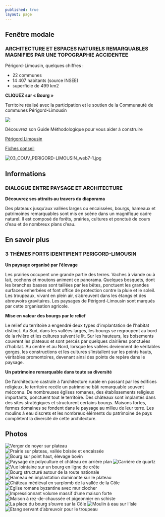 ```yaml
---
published: true
layout: page
---
```


## Fenêtre modale

### ARCHITECTURE ET ESPACES NATURELS REMARQUABLES MAGNIFIES PAR UNE TOPOGRAPHIE ACCIDENTEE

Périgord-Limousin, quelques chiffres :

- 22 communes
- 14 407 habitants (source INSEE)
- superficie de 499 km2

**CLIQUEZ sur « Bourg »**

Territoire réalisé avec la participation et le soutien de la Communauté de communes Périgord-Limousin

![]({{site.baseurl}}/data/images/3/portrait/03_PORTRAIT_logo.jpg)

Découvrez son Guide Méthodologique pour vous aider à construire

<a href="https://fr.calameo.com/read/0049999956a1fb99d7587 " target="_blank">Périgord Limousin </a>

<a href="http://cauedordogne.com/25-fiches-conseils/ " target="_blank">Fiches conseil </a>

![03_COUV_PERIGORD-LIMOUSIN_web7-1.jpg]({{site.baseurl}}/{{site.baseurl}}/data/images/3/portrait/03_COUV_PERIGORD-LIMOUSIN_web7-1.jpg)

## Informations

### DIALOGUE ENTRE PAYSAGE ET ARCHITECTURE

**Découvrez ses attraits au travers du diaporama**

Des plateaux jusqu’aux vallées larges ou encaissées, bourgs, hameaux et patrimoines remarquables sont mis en scène dans un magnifique cadre naturel. Il est composé de forêts, prairies, cultures et ponctué de cours d’eau et de nombreux plans d’eau.

## En savoir plus

### 3 THÈMES FORTS IDENTIFIENT PERIGORD-LIMOUSIN

**Un paysage organisé par l’élevage**

Les prairies occupent une grande partie des terres. Vaches à viande ou à lait, cochons et moutons animent ce panorama. Quelques bosquets, dont les branches basses sont taillées par les bêtes, ponctuent les grandes surfaces enherbées et font office de protection contre la pluie et le soleil. Les troupeaux, vivant en plein air, s’abreuvent dans les étangs et des abreuvoirs gravitaires. Les paysages de Périgord-Limousin sont marqués par cette organisation agricole.

**Mise en valeur des bourgs par le relief**

Le relief du territoire a engendré deux types d’implantation de l’habitat distinct. Au Sud, dans les vallées larges, les bourgs se regroupent au bord de la rivière et les cultures suivent le lit. Sur les hauteurs, les boisements couvrent les plateaux et sont percés par quelques clairières ponctuées d’habitat. Au centre et au Nord, lorsque les vallées deviennent de véritables gorges, les constructions et les cultures s’installent sur les points hauts, véritables promontoires, devenant ainsi des points de repère dans le paysage. 

**Un patrimoine remarquable dans toute sa diversité**

De l’architecture castrale à l’architecture rurale en passant par les édifices religieux, le territoire recèle un patrimoine bâti remarquable souvent méconnu. De nombreuses églises romanes, des établissements religieux importants, ponctuent tout le territoire. Des châteaux sont implantés dans des sites stratégiques et structurent certains bourgs. Maisons fortes, fermes domaines se fondent dans le paysage au milieu de leur terre. Les moulins à eau discrets et les nombreux éléments du patrimoine de pays complètent la diversité de cette architecture.

## Photos

![Verger de noyer sur plateau]({{site.baseurl}}/data/images/3/portrait/03_PORTRAIT_01.jpg)
![Prairie sur plateau, vallée boisée et encaissée]({{site.baseurl}}/data/images/3/portrait/03_PORTRAIT_02.jpg)
![Bourg sur point haut, élevage bovin]({{site.baseurl}}/data/images/3/portrait/03_PORTRAIT_03.jpg)
![Paysage de polyculture et château en arrière plan]({{site.baseurl}}/data/images/3/portrait/03_PORTRAIT_04.jpg)
![Carrière de quartz]({{site.baseurl}}/data/images/3/portrait/03_PORTRAIT_05.jpg)
![Vue lointaine sur un bourg en ligne de crête]({{site.baseurl}}/data/images/3/portrait/03_PORTRAIT_06.jpg)
![Bourg structuré autour de la route nationale ]({{site.baseurl}}/data/images/3/portrait/03_PORTRAIT_07.jpg)
![Hameau en implantation dominante sur le plateau]({{site.baseurl}}/data/images/3/portrait/03_PORTRAIT_08.jpg)
![Château médiéval en surplomb de la vallée de la Côle]({{site.baseurl}}/data/images/3/portrait/03_PORTRAIT_09.jpg)
![Eglise romane byzantine avec mur clocher]({{site.baseurl}}/data/images/3/portrait/03_PORTRAIT_10.jpg)
![Impressionnant volume massif d’une maison forte]({{site.baseurl}}/data/images/3/portrait/03_PORTRAIT_11.jpg)
![Maison à rez-de-chaussée et pigeonnier en schiste]({{site.baseurl}}/data/images/3/portrait/03_PORTRAIT_12.jpg)
![La place du bourg s’ouvre sur la Côle]({{site.baseurl}}/data/images/3/portrait/03_PORTRAIT_13.jpg)
![Moulin à eau sur l’Isle]({{site.baseurl}}/data/images/3/portrait/03_PORTRAIT_14.jpg)
![Etang servant d’abreuvoir pour le troupeau]({{site.baseurl}}/data/images/3/portrait/03_PORTRAIT_15.jpg)
